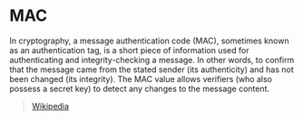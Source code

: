 # MAC

In cryptography, a message authentication code (MAC), sometimes known as an authentication tag, is a short piece of information used for authenticating and integrity-checking a message. In other words, to confirm that the message came from the stated sender (its authenticity) and has not been changed (its integrity). The MAC value allows verifiers (who also possess a secret key) to detect any changes to the message content.

> [Wikipedia](https://en.wikipedia.org/wiki/Message_authentication_code)